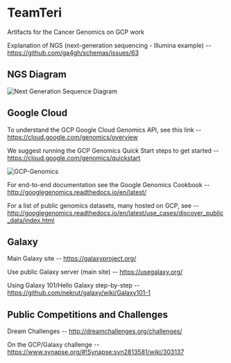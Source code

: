 # TeamTeri
Artifacts for the Cancer Genomics on GCP work

Explanation of NGS (next-generation sequencing - Illumina example) --
    https://github.com/ga4gh/schemas/issues/63

## NGS Diagram

![Next Generation Sequence Diagram](https://github.com/lynnlangit/TeamTeri/blob/master/Images/NGS-Workflow.png)


## Google Cloud 

To understand the GCP Google Cloud Genomics API, see this link --
    https://cloud.google.com/genomics/overview

We suggest running the GCP Genomics Quick Start steps to get started --
    https://cloud.google.com/genomics/quickstart

![GCP-Genomics](https://github.com/lynnlangit/TeamTeri/blob/master/Images/GCP-Genomics-Jobs.png)

For end-to-end documentation see the Google Genomics Cookbook -- 
    http://googlegenomics.readthedocs.io/en/latest/

For a list of public genomics datasets, many hosted on GCP, see --
    http://googlegenomics.readthedocs.io/en/latest/use_cases/discover_public_data/index.html


## Galaxy

Main Galaxy site -- https://galaxyproject.org/

Use public Galaxy server (main site)  -- https://usegalaxy.org/

Using Galaxy 101/Hello Galaxy step-by-step -- https://github.com/nekrut/galaxy/wiki/Galaxy101-1


## Public Competitions and Challenges

Dream Challenges --
   http://dreamchallenges.org/challenges/

On the GCP/Galaxy challenge -- 
   https://www.synapse.org/#!Synapse:syn2813581/wiki/303137
